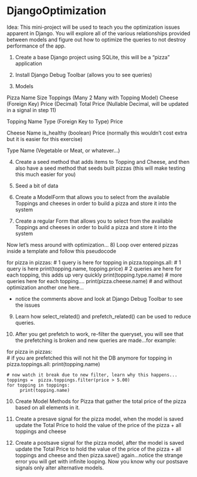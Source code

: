 # DjangoOptimization
Idea: This mini-project will be used to teach you the optimization issues apparent in Django. You will explore all of the various relationships provided between models and figure out how to optimize the queries to not destroy performance of the app.

1) Create a base Django project using SQLite, this will be a “pizza” application

2) Install Django Debug Toolbar (allows you to see queries)

3) Models

Pizza
Name
Size
Toppings (Many 2 Many with Topping Model)
Cheese (Foreign Key)
Price (Decimal)
Total Price (Nullable Decimal, will be updated in a signal in step 11)

Topping
Name
Type (Foreign Key to Type)
Price

Cheese
Name
is_healthy (boolean)
Price (normally this wouldn’t cost extra but it is easier for this exercise)

Type
Name (Vegetable or Meat, or whatever...)

4) Create a seed method that adds items to Topping and Cheese, and then also have a seed method that seeds built pizzas (this will make testing this much easier for you)

5) Seed a bit of data

6) Create a ModelForm that allows you to select from the available Toppings and cheeses in order to build a pizza and store it into the system

7)  Create a regular Form that allows you to select from the available Toppings and cheeses in order to build a pizza and store it into the system

Now let’s mess around with optimization…
8) Loop over entered pizzas inside a template and follow this pseudocode





for pizza in pizzas:  # 1 query is here
    for topping in pizza.toppings.all: # 1 query is here
        print(topping.name, topping.price) # 2 queries are here for each topping, this adds up very quickly
        print(topping.type.name) # more queries here for each topping….
     print(pizza.cheese.name) # and without optimization another one here...

- notice the comments above and look at Django Debug Toolbar to see the issues

9) Learn how select_related() and prefetch_related() can be used to reduce queries.

10) After you get prefetch to work, re-filter the queryset, you will see that the prefetching is broken and new queries are made...for example:

for pizza in pizzas:  
    # if you are prefetched this will not hit the DB anymore
    for topping in pizza.toppings.all:
         print(topping.name)

    # now watch it break due to new filter, learn why this happens...
    toppings =  pizza.toppings.filter(price > 5.00)
    for topping in toppings:
         print(topping.name)
   

10) Create Model Methods for Pizza that gather the total price of the pizza based on all elements in it.

11) Create a presave signal for the pizza model, when the model is saved update the Total Price to hold the value of the price of the pizza + all toppings and cheese

12) Create a postsave signal for the pizza model, after the model is saved update the Total Price to hold the value of the price of the pizza + all toppings and cheese and then pizza.save() again…notice the strange error you will get with infinite looping. Now you know why our postsave signals only alter alternative models.
